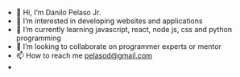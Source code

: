 - 👋 Hi, I’m Danilo Pelaso Jr.
- 👀 I’m interested in developing websites and applications
- 🌱 I’m currently learning javascript, react, node js, css and python programming
- 💞️ I’m looking to collaborate on programmer experts or mentor
- 📫 How to reach me pelasod@gmail.com
- 

<!---
daaanils/daaanils is a ✨ special ✨ repository because its `README.md` (this file) appears on your GitHub profile.
You can click the Preview link to take a look at your changes.
--->
